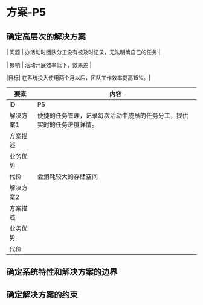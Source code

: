 # 方案-P5

## 确定高层次的解决方案
| 问题 | 办活动时团队分工没有被及时记录，无法明确自己的任务 |

| 影响 | 活动开展效率低下，效果差 |

|目标| 在系统投入使用两个月以后，团队工作效率提高15%。|



| 要素 | 内容 |
| --- | --- |
| ID | P5 |
| 解决方案1 |便捷的任务管理，记录每次活动中成员的任务分工，提供实时的任务进度详情。|
| 方案描述 |  |
| 业务优势 |  |
| 代价 | 会消耗较大的存储空间 |
| 解决方案2 |
| 方案描述 | |
| 业务优势 |  |
| 代价 |  |

## 确定系统特性和解决方案的边界

## 确定解决方案的约束

